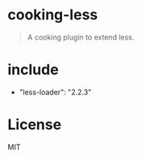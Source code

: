 # cooking-less
> A cooking plugin to extend less.

# include
- "less-loader": "2.2.3"

# License
MIT
